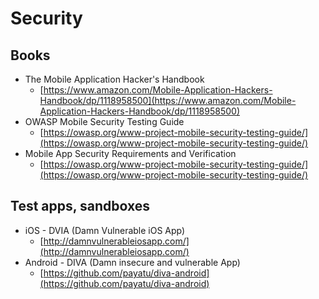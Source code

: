 # Security

## Books

* The Mobile Application Hacker's Handbook
  * [https://www.amazon.com/Mobile-Application-Hackers-Handbook/dp/1118958500](https://www.amazon.com/Mobile-Application-Hackers-Handbook/dp/1118958500)
* OWASP Mobile Security Testing Guide
  * [https://owasp.org/www-project-mobile-security-testing-guide/](https://owasp.org/www-project-mobile-security-testing-guide/)
* Mobile App Security Requirements and Verification
  * [https://owasp.org/www-project-mobile-security-testing-guide/](https://owasp.org/www-project-mobile-security-testing-guide/)

## Test apps, sandboxes

* iOS - DVIA \(Damn Vulnerable iOS App\)
  * [http://damnvulnerableiosapp.com/](http://damnvulnerableiosapp.com/)
* Android - DIVA \(Damn insecure and vulnerable App\)
  * [https://github.com/payatu/diva-android](https://github.com/payatu/diva-android)

